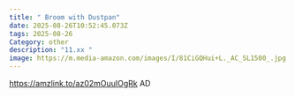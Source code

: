 ```yaml
---
title: " Broom with Dustpan"
date: 2025-08-26T10:52:45.073Z
tags: 2025-08-26
Category: other
description: "11.xx "
image: https://m.media-amazon.com/images/I/81CiGQHui+L._AC_SL1500_.jpg
---
```

https://amzlink.to/az02mOuuIOgRk
AD